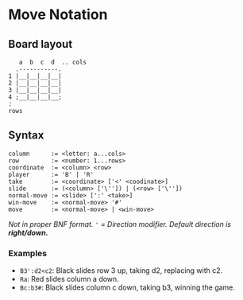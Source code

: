 # Move Notation
## Board layout
```
   a  b  c  d  .. cols
  .-----------.
1 |__|__|__|__|
2 |__|__|__|__|
3 |__|__|__|__|
4 ;__|__|__|__;
:
rows
```

## Syntax
```bnf
column      := <letter: a...cols>
row         := <number: 1...rows>
coordinate  := <column> <row>
player      := 'B' | 'R'
take        := <coordinate> ['<' <coodinate>]
slide       := (<column> ['\'']) | (<row> ['\''])
normal-move := <slide> [':' <take>]
win-move    := <normal-move> '#'
move        := <normal-move> | <win-move>
```

*Not in proper BNF format.*
*`'` = Direction modifier. Default direction is* ***right/down.***

### Examples
- `B3':d2<c2`: Black slides row 3 up, taking d2, replacing with c2.
- `Ra`: Red slides column a down.
- `Bc:b3#`: Black slides column c down, taking b3, winning the game.

